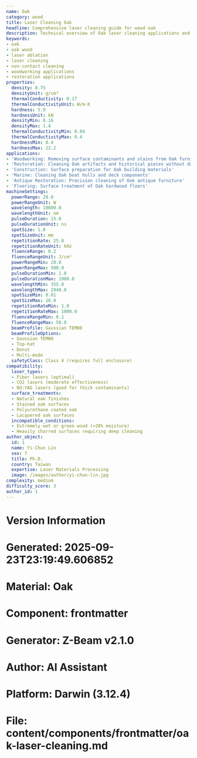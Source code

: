 ```yaml
---
name: Oak
category: wood
title: Laser Cleaning Oak
headline: Comprehensive laser cleaning guide for wood oak
description: Technical overview of Oak laser cleaning applications and parameters
keywords:
- oak
- oak wood
- laser ablation
- laser cleaning
- non-contact cleaning
- woodworking applications
- restoration applications
properties:
  density: 0.75
  densityUnit: g/cm³
  thermalConductivity: 0.17
  thermalConductivityUnit: W/m·K
  hardness: 5.9
  hardnessUnit: kN
  densityMin: 0.16
  densityMax: 1.4
  thermalConductivityMin: 0.04
  thermalConductivityMax: 0.4
  hardnessMin: 0.4
  hardnessMax: 22.2
applications:
- 'Woodworking: Removing surface contaminants and stains from Oak furniture'
- 'Restoration: Cleaning Oak artifacts and historical pieces without damage'
- 'Construction: Surface preparation for Oak building materials'
- 'Marine: Cleaning Oak boat hulls and deck components'
- 'Antique Restoration: Precision cleaning of Oak antique furniture'
- 'Flooring: Surface treatment of Oak hardwood floors'
machineSettings:
  powerRange: 20.0
  powerRangeUnit: W
  wavelength: 10600.0
  wavelengthUnit: nm
  pulseDuration: 15.0
  pulseDurationUnit: ns
  spotSize: 1.0
  spotSizeUnit: mm
  repetitionRate: 25.0
  repetitionRateUnit: kHz
  fluenceRange: 0.2
  fluenceRangeUnit: J/cm²
  powerRangeMin: 20.0
  powerRangeMax: 500.0
  pulseDurationMin: 1.0
  pulseDurationMax: 1000.0
  wavelengthMin: 355.0
  wavelengthMax: 2940.0
  spotSizeMin: 0.01
  spotSizeMax: 10.0
  repetitionRateMin: 1.0
  repetitionRateMax: 1000.0
  fluenceRangeMin: 0.1
  fluenceRangeMax: 50.0
  beamProfile: Gaussian TEM00
  beamProfileOptions:
  - Gaussian TEM00
  - Top-hat
  - Donut
  - Multi-mode
  safetyClass: Class 4 (requires full enclosure)
compatibility:
  laser_types:
  - Fiber lasers (optimal)
  - CO2 lasers (moderate effectiveness)
  - Nd:YAG lasers (good for thick contaminants)
  surface_treatments:
  - Natural oak finishes
  - Stained oak surfaces
  - Polyurethane coated oak
  - Lacquered oak surfaces
  incompatible_conditions:
  - Extremely wet or green wood (>20% moisture)
  - Heavily charred surfaces requiring deep cleaning
author_object:
  id: 1
  name: Yi-Chun Lin
  sex: f
  title: Ph.D.
  country: Taiwan
  expertise: Laser Materials Processing
  image: /images/author/yi-chun-lin.jpg
complexity: medium
difficulty_score: 3
author_id: 1
---
```



# Version Information
# Generated: 2025-09-23T23:19:49.606852
# Material: Oak
# Component: frontmatter
# Generator: Z-Beam v2.1.0
# Author: AI Assistant
# Platform: Darwin (3.12.4)
# File: content/components/frontmatter/oak-laser-cleaning.md